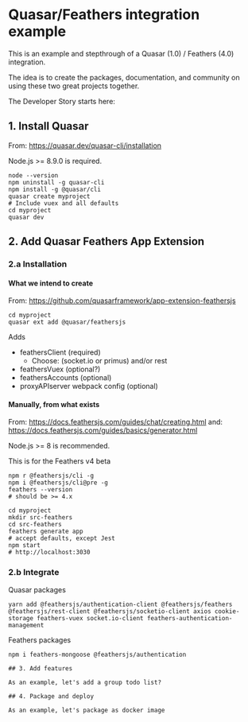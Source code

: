 # Quasar/Feathers integration example

This is an example and stepthrough of a Quasar (1.0) / Feathers (4.0) integration.

The idea is to create the packages, documentation, and community on using these two great projects together.

The Developer Story starts here:

## 1. Install Quasar

From: https://quasar.dev/quasar-cli/installation

Node.js >= 8.9.0 is required.

```
node --version
npm uninstall -g quasar-cli
npm install -g @quasar/cli
quasar create myproject
# Include vuex and all defaults
cd myproject
quasar dev
```

## 2. Add Quasar Feathers App Extension

### 2.a Installation

#### What we intend to create

From: https://github.com/quasarframework/app-extension-feathersjs

```
cd myproject
quasar ext add @quasar/feathersjs
```

Adds 
- feathersClient (required)
  - Choose: (socket.io or primus) and/or rest 
- feathersVuex (optional?) 
- feathersAccounts (optional)
- proxyAPIserver webpack config (optional)

#### Manually, from what exists

From: https://docs.feathersjs.com/guides/chat/creating.html
 and: https://docs.feathersjs.com/guides/basics/generator.html

Node.js >= 8 is recommended.

This is for the Feathers v4 beta

```
npm r @feathersjs/cli -g
npm i @feathersjs/cli@pre -g
feathers --version
# should be >= 4.x

cd myproject
mkdir src-feathers
cd src-feathers
feathers generate app
# accept defaults, except Jest
npm start
# http://localhost:3030
```

### 2.b Integrate

Quasar packages

```
yarn add @feathersjs/authentication-client @feathersjs/feathers @feathersjs/rest-client @feathersjs/socketio-client axios cookie-storage feathers-vuex socket.io-client feathers-authentication-management
```

Feathers packages

```
npm i feathers-mongoose @feathersjs/authentication

## 3. Add features

As an example, let's add a group todo list?

## 4. Package and deploy

As an example, let's package as docker image

